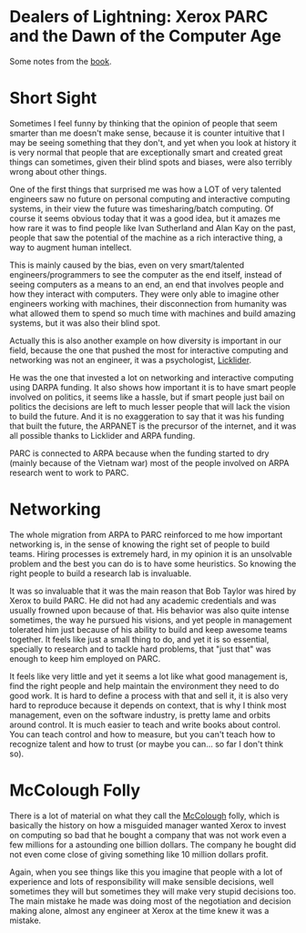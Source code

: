 # Dealers of Lightning: Xerox PARC and the Dawn of the Computer Age

Some notes from the [book](https://www.amazon.com/Dealers-Lightning-Xerox-PARC-Computer-ebook/dp/B0029PBVCA).

# Short Sight

Sometimes I feel funny by thinking that the opinion of people that seem
smarter than me doesn't make sense, because it is counter intuitive that
I may be seeing something that they don't, and yet when you look at
history it is very normal that people that are exceptionally smart
and created great things can sometimes, given their blind spots and
biases, were also terribly wrong about other things.

One of the first things that surprised me was how a LOT of very talented
engineers saw no future on personal computing and interactive computing
systems, in their view the future was timesharing/batch computing. Of course
it seems obvious today that it was a good idea, but it amazes me how rare
it was to find people like Ivan Sutherland and Alan Kay on the past, people
that saw the potential of the machine as a rich interactive thing, a way to
augment human intellect.

This is mainly caused by the bias, even on very smart/talented
engineers/programmers to see the computer as the end itself, instead
of seeing computers as a means to an end, an end that involves people
and how they interact with computers. They were only able to imagine
other engineers working with machines, their disconnection from humanity
was what allowed them to spend so much time with machines and build
amazing systems, but it was also their blind spot.

Actually this is also another example on how diversity is important in
our field, because the one that pushed the most for interactive computing
and networking was not an engineer, it was a psychologist,
[Licklider](https://en.wikipedia.org/wiki/J._C._R._Licklider).

He was the one that invested a lot on networking and interactive computing
using DARPA funding. It also shows how important it is to have smart people
involved on politics, it seems like a hassle, but if smart people just bail
on politics the decisions are left to much lesser people that will
lack the vision to build the future. And it is no exaggeration to say that
it was his funding that built the future, the ARPANET is the precursor of
the internet, and it was all possible thanks to Licklider and ARPA funding.

PARC is connected to ARPA because when the funding started to dry (mainly
because of the Vietnam war) most of the people involved on ARPA research
went to work to PARC.

# Networking

The whole migration from ARPA to PARC reinforced to me how important
networking is, in the sense of knowing the right set of people to build
teams. Hiring processes is extremely hard, in my opinion it is an
unsolvable problem and the best you can do is to have some heuristics.
So knowing the right people to build a research lab is invaluable.

It was so invaluable that it was the main reason that Bob Taylor was hired
by Xerox to build PARC. He did not had any academic credentials and was
usually frowned upon because of that. His behavior was also quite intense
sometimes, the way he pursued his visions, and yet people in management
tolerated him just because of his ability to build and keep awesome teams
together. It feels like just a small thing to do, and yet it is so essential,
specially to research and to tackle hard problems, that "just that" was
enough to keep him employed on PARC.

It feels like very little and yet it seems a lot like what good management
is, find the right people and help maintain the environment they need
to do good work. It is hard to define a process with that and sell it, it is
also very hard to reproduce because it depends on context, that is why I think
most management, even on the software industry, is pretty lame and orbits around
control. It is much easier to teach and write books about control.
You can teach control and how to measure, but you can't teach how to recognize
talent and how to trust (or maybe you can... so far I don't think so).

# McColough Folly

There is a lot of material on what they call the
[McColough](https://en.wikipedia.org/wiki/Charles_Peter_McColough) folly,
which is basically the history on how a misguided manager wanted Xerox
to invest on computing so bad that he bought a company that was not work even
a few millions for a astounding one billion dollars. The company he bought
did not even come close of giving something like 10 million dollars profit.

Again, when you see things like this you imagine that people with a lot of
experience and lots of responsibility will make sensible decisions, well
sometimes they will but sometimes they will make very stupid decisions too.
The main mistake he made was doing most of the negotiation and decision
making alone, almost any engineer at Xerox at the time knew it was a mistake.
